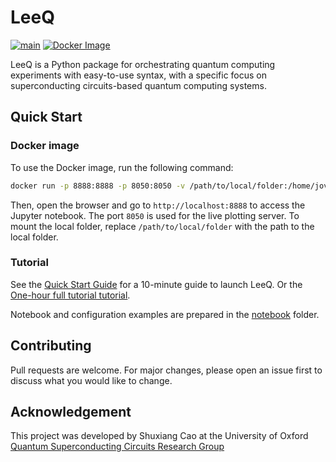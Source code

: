 # LeeQ

[![main](https://github.com/ShuxiangCao/LeeQ/actions/workflows/test.yaml/badge.svg)](https://github.com/ShuxiangCao/LeeQ/actions/workflows/test.yaml) [![Docker Image](https://github.com/ShuxiangCao/LeeQ/actions/workflows/docker_image.yaml/badge.svg)](https://github.com/ShuxiangCao/LeeQ/actions/workflows/docker_image.yaml)

LeeQ is a Python package for orchestrating quantum computing experiments with easy-to-use syntax, with a specific focus
on superconducting circuits-based quantum computing systems.

## Quick Start 

### Docker image
To use the Docker image, run the following command:

```bash
docker run -p 8888:8888 -p 8050:8050 -v /path/to/local/folder:/home/jovyan/work ghcr.io/shuxiangcao/leeq:latest
```

Then, open the browser and go to `http://localhost:8888` to access the Jupyter notebook. The port `8050` is used for the
live plotting server. To mount the local folder, replace `/path/to/local/folder` with the path to the local folder.

### Tutorial

See the [Quick Start Guide](docs/quick_start.md) for a 10-minute guide to launch LeeQ. Or the [One-hour full tutorial tutorial](docs/tutorial.md).

Notebook and configuration examples are prepared in the [notebook](notebooks) folder.

## Contributing

Pull requests are welcome. For major changes, please open an issue first to discuss what you would like to change.

## Acknowledgement

This project was developed by Shuxiang Cao at the University of Oxford [Quantum Superconducting Circuits Research Group](https://leeklab.org/)  
